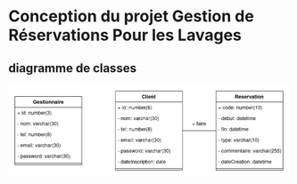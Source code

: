 # Conception du projet Gestion de Réservations Pour les Lavages
## diagramme de classes
![class diagram](/diagrams/class%20diagram.png)
